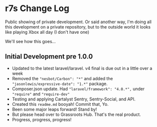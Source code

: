 r7s Change Log
==========

Public showing of private development. Or said another way, I'm doing all this development on a private repository, but to the outside world it looks like playing Xbox all day (I don't have one)

We'll see how this goes...

## Initial Development pre 1.0.0

- Updated to the latest laravel/laravel. v4 final is due out in a little over a week
- Removed the `"nesbot/Carbon": "*"` and added the `"jasonlewis/expressive-date": "1.*"` package.
- Composer.json update. Had `"laravel/framework": "4.0.*",` under `"require"` and `"require-dev"`
- Testing and applying Cartalyst Sentry, Sentry-Social, and API.
- Created this `readme.md` booyah! Commit that, Yo.
- Been some major leaps forward! Stand by!
- But please head over to Grassroots Hub. That's the real product.
- Progress, progress, progress!
